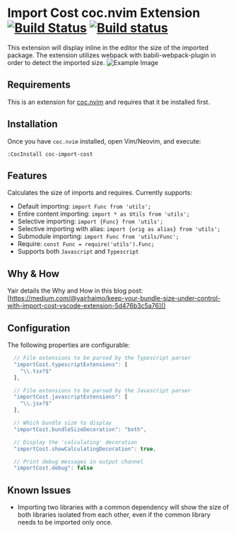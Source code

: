 # Import Cost coc.nvim Extension [![Build Status](https://travis-ci.org/wix/import-cost.svg?branch=master)](https://travis-ci.org/wix/import-cost) [![Build status](https://ci.appveyor.com/api/projects/status/ko48qav9qqb8fv8u?svg=true)](https://ci.appveyor.com/project/shahata/import-cost)

This extension will display inline in the editor the size of the imported package.
The extension utilizes webpack with babili-webpack-plugin in order to detect the imported size.
![Example Image](images/coc-import-cost.gif)

## Requirements

This is an extension for [coc.nvim](https://github.com/neoclide/coc.nvim) and requires that it be installed first.

## Installation

Once you have `coc.nvim` installed, open Vim/Neovim, and execute:

```
:CocInstall coc-import-cost
```

## Features

Calculates the size of imports and requires.
Currently supports:

* Default importing: `import Func from 'utils';`
* Entire content importing: `import * as Utils from 'utils';`
* Selective importing: `import {Func} from 'utils';`
* Selective importing with alias: `import {orig as alias} from 'utils';`
* Submodule importing: `import Func from 'utils/Func';`
* Require: `const Func = require('utils').Func;`
* Supports both `Javascript` and `Typescript`

## Why & How

Yair details the Why and How in this blog post:
[https://medium.com/@yairhaimo/keep-your-bundle-size-under-control-with-import-cost-vscode-extension-5d476b3c5a76]()

## Configuration

The following properties are configurable:

```javascript
  // File extensions to be parsed by the Typescript parser
  "importCost.typescriptExtensions": [
    "\\.tsx?$"
  ],

  // File extensions to be parsed by the Javascript parser
  "importCost.javascriptExtensions": [
    "\\.jsx?$"
  ],

  // Which bundle size to display
  "importCost.bundleSizeDecoration": "both",

  // Display the 'calculating' decoration
  "importCost.showCalculatingDecoration": true,

  // Print debug messages in output channel
  "importCost.debug": false
```

## Known Issues

* Importing two libraries with a common dependency will show the size of both libraries isolated from each other, even if the common library needs to be imported only once.
